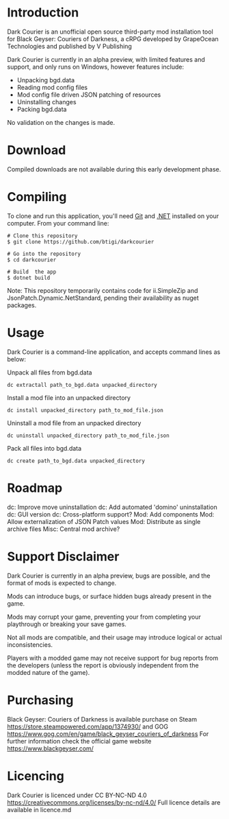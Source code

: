 Introduction
============
Dark Courier is an unofficial open source third-party mod installation tool for Black Geyser: Couriers of Darkness, a cRPG developed by GrapeOcean Technologies and published by V Publishing

Dark Courier is currently in an alpha preview, with limited features and support, and only runs on Windows, however features include:
- Unpacking bgd.data
- Reading mod config files
- Mod config file driven JSON patching of resources
- Uninstalling changes
- Packing bgd.data

No validation on the changes is made.

Download
========
Compiled downloads are not available during this early development phase.

Compiling
=========
To clone and run this application, you'll need [Git](https://git-scm.com) and [.NET](https://dotnet.microsoft.com/) installed on your computer. From your command line:

```
# Clone this repository
$ git clone https://github.com/btigi/darkcourier

# Go into the repository
$ cd darkcourier

# Build  the app
$ dotnet build
```

Note: This repository temporarily contains code for ii.SimpleZip and JsonPatch.Dynamic.NetStandard, pending their availability as nuget packages.

Usage
=====
Dark Courier is a command-line application, and accepts command lines as below:

Unpack all files from bgd.data

```dc extractall path_to_bgd.data unpacked_directory```

Install a mod file into an unpacked directory

```dc install unpacked_directory path_to_mod_file.json```

Uninstall a mod file from an unpacked directory

```dc uninstall unpacked_directory path_to_mod_file.json```

Pack all files into bgd.data

```dc create path_to_bgd.data unpacked_directory```

Roadmap
=======
dc: Improve move uninstallation
dc: Add automated 'domino' uninstallation
dc: GUI version
dc: Cross-platform support?
Mod: Add components
Mod: Allow externalization of JSON Patch values
Mod: Distribute as single archive files
Misc: Central mod archive?

Support Disclaimer
==================
Dark Courier is currently in an alpha preview, bugs are possible, and the format of mods is expected to change.

Mods can introduce bugs, or surface hidden bugs already present in the game. 

Mods may corrupt your game, preventing your from completing your playthrough or breaking your save games.

Not all mods are compatible, and their usage may introduce logical or actual inconsistencies.

Players with a modded game may not receive support for bug reports from the developers (unless the report is obviously independent from the modded nature of the game).

Purchasing
==========
Black Geyser: Couriers of Darkness is available purchase on Steam https://store.steampowered.com/app/1374930/ and GOG https://www.gog.com/en/game/black_geyser_couriers_of_darkness
For further information check the official game website https://www.blackgeyser.com/

Licencing
=========
Dark Courier is licenced under CC BY-NC-ND 4.0 https://creativecommons.org/licenses/by-nc-nd/4.0/ Full licence details are available in licence.md

